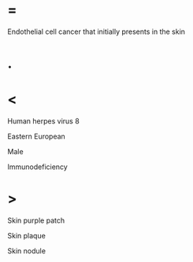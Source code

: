 # =

Endothelial cell cancer that initially presents in the skin

# .

# <

Human herpes virus 8

Eastern European

Male

Immunodeficiency

# >

Skin purple patch

Skin plaque

Skin nodule
